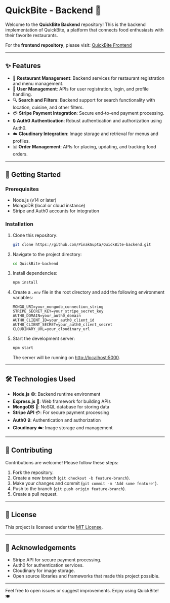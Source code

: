 # QuickBite - Backend 🍴

Welcome to the **QuickBite Backend** repository! This is the backend implementation of QuickBite, a platform that connects food enthusiasts with their favorite restaurants.

For the **frontend repository**, please visit: [QuickBite Frontend](https://github.com/PinakGupta/QuickBite-frontend)

---

## ✨ Features

- 🏢 **Restaurant Management**: Backend services for restaurant registration and menu management.
- 👥 **User Management**: APIs for user registration, login, and profile handling.
- 🔍 **Search and Filters**: Backend support for search functionality with location, cuisine, and other filters.
- 💳 **Stripe Payment Integration**: Secure end-to-end payment processing.
- 🔒 **Auth0 Authentication**: Robust authentication and authorization using Auth0.
- ☁️ **Cloudinary Integration**: Image storage and retrieval for menus and profiles.
- 📊 **Order Management**: APIs for placing, updating, and tracking food orders.

---

## 🚀 Getting Started

### Prerequisites

- Node.js (v14 or later)
- MongoDB (local or cloud instance)
- Stripe and Auth0 accounts for integration

### Installation

1. Clone this repository:

   ```bash
   git clone https://github.com/PinakGupta/QuickBite-backend.git
   ```

2. Navigate to the project directory:

   ```bash
   cd QuickBite-backend
   ```

3. Install dependencies:

   ```bash
   npm install
   ```

4. Create a `.env` file in the root directory and add the following environment variables:

   ```env
   MONGO_URI=your_mongodb_connection_string
   STRIPE_SECRET_KEY=your_stripe_secret_key
   AUTH0_DOMAIN=your_auth0_domain
   AUTH0_CLIENT_ID=your_auth0_client_id
   AUTH0_CLIENT_SECRET=your_auth0_client_secret
   CLOUDINARY_URL=your_cloudinary_url
   ```

5. Start the development server:

   ```bash
   npm start
   ```

   The server will be running on [http://localhost:5000](http://localhost:5000).

---

## 🛠️ Technologies Used

- **Node.js** 🟢: Backend runtime environment
- **Express.js** 🚀: Web framework for building APIs
- **MongoDB** 🍃: NoSQL database for storing data
- **Stripe API** 💳: For secure payment processing
- **Auth0** 🔒: Authentication and authorization
- **Cloudinary** ☁️: Image storage and management

---

## 🤝 Contributing

Contributions are welcome! Please follow these steps:

1. Fork the repository.
2. Create a new branch (`git checkout -b feature-branch`).
3. Make your changes and commit (`git commit -m 'Add some feature'`).
4. Push to the branch (`git push origin feature-branch`).
5. Create a pull request.

---

## 📜 License

This project is licensed under the [MIT License](LICENSE).

---

## 🙌 Acknowledgements

- Stripe API for secure payment processing.
- Auth0 for authentication services.
- Cloudinary for image storage.
- Open source libraries and frameworks that made this project possible.

---

Feel free to open issues or suggest improvements. Enjoy using QuickBite! 🍽️

